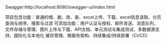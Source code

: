 Swagger:http://localhost:8080/swagger-ui/index.html

项目包含功能：普通的增、删、改、查、excel上传、下载、excel信息读取、分页查询与排序、搜索与过滤
可添加功能：用户认证与授权、邮件发送、消息队列、文件存储与管理、图片上传与下载、API文档、单元测试与集成测试、多数据源支持、国际化与本地化
缓存管理、微服务架构、持续集成/持续部署（CI/CD）

